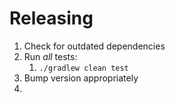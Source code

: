 # Releasing

1. Check for outdated dependencies
2. Run _all_ tests:
    1. `./gradlew clean test`
3. Bump version appropriately
4. 